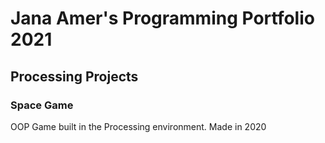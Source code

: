 # Jana Amer's Programming Portfolio 2021

## Processing Projects

### Space Game
OOP Game built in the Processing environment. Made in 2020
